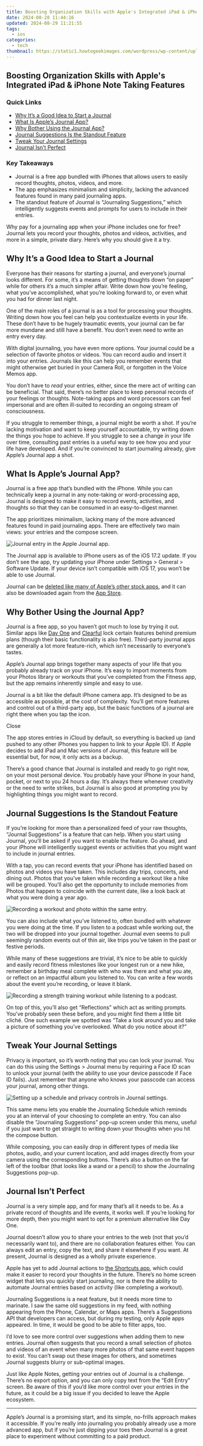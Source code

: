 ```yaml
---
title: Boosting Organization Skills with Apple's Integrated iPad & iPhone Note Taking Features
date: 2024-08-28 11:44:16
updated: 2024-08-29 11:21:55
tags:
  - ios
categories:
  - tech
thumbnail: https://static1.howtogeekimages.com/wordpress/wp-content/uploads/2024/01/apple_journal_featured.jpg
---
```


## Boosting Organization Skills with Apple's Integrated iPad & iPhone Note Taking Features

### Quick Links

* [Why It’s a Good Idea to Start a Journal](https://techtrends.techidaily.com/guide-adding-several-locations-at-once-using-google-maps/)
* [What Is Apple’s Journal App?](https://android-pokemon-go.techidaily.com/the-ultimate-guide-to-get-the-rare-candy-on-pokemon-go-fire-red-on-motorola-g24-power-drfone-by-drfone-virtual-android/)
* [Why Bother Using the Journal App?](https://screen-capture.techidaily.com/new-strategies-for-efficient-business-teleconferencing/)
* [Journal Suggestions Is the Standout Feature](https://iphone-unlock.techidaily.com/in-2024-complete-guide-for-apple-iphone-12-pro-lock-screen-drfone-by-drfone-ios/)
* [Tweak Your Journal Settings](https://techno-recovery.techidaily.com/discover-11-great-freeware-applications-for-keeping-your-software-updated/)
* [Journal Isn’t Perfect](https://youtube-web.techidaily.com/n-2024-mastery-in-managing-online-discussions-on-youtube/)

### Key Takeaways

* Journal is a free app bundled with iPhones that allows users to easily record thoughts, photos, videos, and more.
* The app emphasizes minimalism and simplicity, lacking the advanced features found in many paid journaling apps.
* The standout feature of Journal is “Journaling Suggestions,” which intelligently suggests events and prompts for users to include in their entries.

 Why pay for a journaling app when your iPhone includes one for free? Journal lets you record your thoughts, photos and videos, activities, and more in a simple, private diary. Here’s why you should give it a try.

##  Why It’s a Good Idea to Start a Journal

 Everyone has their reasons for starting a journal, and everyone’s journal looks different. For some, it’s a means of getting thoughts down “on paper” while for others it’s a much simpler affair. Write down how you’re feeling, what you’ve accomplished, what you’re looking forward to, or even what you had for dinner last night.

 One of the main roles of a journal is as a tool for processing your thoughts. Writing down how you feel can help you contextualize events in your life. These don’t have to be hugely traumatic events, your journal can be far more mundane and still have a benefit. You don’t even need to write an entry every day.

 With digital journaling, you have even more options. Your journal could be a selection of favorite photos or videos. You can record audio and insert it into your entries. Journals like this can help you remember events that might otherwise get buried in your Camera Roll, or forgotten in the Voice Memos app.

 You don’t have to _read_ your entries, either, since the mere act of writing can be beneficial. That said, there’s no better place to keep personal records of your feelings or thoughts. Note-taking apps and word processors can feel impersonal and are often ill-suited to recording an ongoing stream of consciousness.

 If you struggle to remember things, a journal might be worth a shot. If you’re lacking motivation and want to keep yourself accountable, try writing down the things you hope to achieve. If you struggle to see a change in your life over time, consulting past entries is a useful way to see how you and your life have developed. And if you’re convinced to start journaling already, give Apple’s Journal app a shot.

##  What Is Apple’s Journal App?

 Journal is a free app that’s bundled with the iPhone. While you can technically keep a journal in any note-taking or word-processing app, Journal is designed to make it easy to record events, activities, and thoughts so that they can be consumed in an easy-to-digest manner.

 The app prioritizes minimalism, lacking many of the more advanced features found in paid journaling apps. There are effectively two main views: your entries and the compose screen.

![Journal entry in the Apple Journal app.](https://static1.howtogeekimages.com/wordpress/wp-content/uploads/2024/01/journal_entry.jpg) 

 The Journal app is available to iPhone users as of the iOS 17.2 update. If you don’t see the app, try updating your iPhone under Settings > General > Software Update. If your device isn’t compatible with iOS 17, you won’t be able to use Journal.

 Journal can be [deleted like many of Apple’s other stock apps](https://screen-activity-recording.techidaily.com/new-2024-approved-capturing-screens-a-laptops-webcam-journey/), and it can also be downloaded again from the [App Store](https://apps.apple.com/us/app/journal/id6447391597).

##  Why Bother Using the Journal App?

 Journal is a free app, so you haven’t got much to lose by trying it out. Similar apps like [Day One](https://apps.apple.com/us/app/day-one-journal-private-diary/id1044867788) and [Clearful](https://apps.apple.com/us/app/clearful-journal-diary/id1513257639) lock certain features behind premium plans (though their basic functionality is also free). Third-party journal apps are generally a lot more feature-rich, which isn’t necessarily to everyone’s tastes.

 Apple’s Journal app brings together many aspects of your life that you probably already track on your iPhone. It’s easy to import moments from your Photos library or workouts that you’ve completed from the Fitness app, but the app remains inherently simple and easy to use.

 Journal is a bit like the default iPhone camera app. It’s designed to be as accessible as possible, at the cost of complexity. You’ll get more features and control out of a third-party app, but the basic functions of a journal are right there when you tap the icon.

Close 

 The app stores entries in iCloud by default, so everything is backed up (and pushed to any other iPhones you happen to link to your Apple ID). If Apple decides to add iPad and Mac versions of Journal, this feature will be essential but, for now, it only acts as a backup.

 There’s a good chance that Journal is installed and ready to go right now, on your most personal device. You probably have your iPhone in your hand, pocket, or next to you 24 hours a day. It’s always there whenever creativity or the need to write strikes, but Journal is also good at prompting you by highlighting things you might want to record.

##  Journal Suggestions Is the Standout Feature

 If you’re looking for more than a personalized feed of your raw thoughts, “Journal Suggestions” is a feature that can help. When you start using Journal, you’ll be asked if you want to enable the feature. Go ahead, and your iPhone will intelligently suggest events or activities that you might want to include in journal entries.

 With a tap, you can record events that your iPhone has identified based on photos and videos you have taken. This includes day trips, concerts, and dining out. Photos that you’ve taken while recording a workout like a hike will be grouped. You’ll also get the opportunity to include memories from Photos that happen to coincide with the current date, like a look back at what you were doing a year ago.

![Recording a workout and photo within the same entry.](https://static1.howtogeekimages.com/wordpress/wp-content/uploads/2024/01/journal_suggestions_insert_workout.jpg) 

 You can also include what you’ve listened to, often bundled with whatever you were doing at the time. If you listen to a podcast while working out, the two will be dropped into your journal together. Journal even seems to pull seemingly random events out of thin air, like trips you’ve taken in the past or festive periods.

 While many of these suggestions are trivial, it’s nice to be able to quickly and easily record fitness milestones like your longest run or a new hike, remember a birthday meal complete with who was there and what you ate, or reflect on an impactful album you listened to. You can write a few words about the event you’re recording, or leave it blank.

![Recording a strength training workout while listening to a podcast.](https://static1.howtogeekimages.com/wordpress/wp-content/uploads/2024/01/lifting_podcasts.jpg) 

 On top of this, you’ll also get “Reflections” which act as writing prompts. You’ve probably seen these before, and you might find them a little bit cliché. One such example we spotted was “Take a look around you and take a picture of something you’ve overlooked. What do you notice about it?”

##  Tweak Your Journal Settings

 Privacy is important, so it’s worth noting that you can lock your journal. You can do this using the Settings > Journal menu by requiring a Face ID scan to unlock your journal (with the ability to use your device passcode if Face ID fails). Just remember that anyone who knows your passcode can access your journal, among other things.

![Setting up a schedule and privacy controls in Journal settings.](https://static1.howtogeekimages.com/wordpress/wp-content/uploads/2024/01/journal_settings.jpg) 

 This same menu lets you enable the Journaling Schedule which reminds you at an interval of your choosing to complete an entry. You can also disable the “Journaling Suggestions” pop-up screen under this menu, useful if you just want to get straight to writing down your thoughts when you hit the compose button.

 While composing, you can easily drop in different types of media like photos, audio, and your current location, and add images directly from your camera using the corresponding buttons. There’s also a button on the far left of the toolbar (that looks like a wand or a pencil) to show the Journaling Suggestions pop-up.

##  Journal Isn’t Perfect

 Journal is a very simple app, and for many that’s all it needs to be. As a private record of thoughts and life events, it works well. If you’re looking for more depth, then you might want to opt for a premium alternative like Day One.

 Journal doesn’t allow you to share your entries to the web (not that you’d necessarily want to), and there are no collaboration features either. You can always edit an entry, copy the text, and share it elsewhere if you want. At present, Journal is designed as a wholly private experience.

 Apple has yet to add Journal actions to [the Shortcuts app](https://win-solutions.techidaily.com/expert-tips-for-when-you-cant-get-far-cry-6-running-on-your-desktop/), which could make it easier to record your thoughts in the future. There’s no home screen widget that lets you quickly start journaling, nor is there the ability to automate Journal entries based on activity (like completing a workout).

 Journaling Suggestions is a neat feature, but it needs more time to marinate. I saw the same old suggestions in my feed, with nothing appearing from the Phone, Calendar, or Maps apps. There’s a Suggestions API that developers can access, but during my testing, only Apple apps appeared. In time, it would be good to be able to filter apps, too.

 I’d love to see more control over suggestions when adding them to new entries. Journal often suggests that you record a small selection of photos and videos of an event when many more photos of that same event happen to exist. You can’t swap out these images for others, and sometimes Journal suggests blurry or sub-optimal images.

 Just like Apple Notes, getting your entries out of Journal is a challenge. There’s no export option, and you can only copy text from the “Edit Entry” screen. Be aware of this if you’d like more control over your entries in the future, as it could be a big issue if you decided to leave the Apple ecosystem.

---

 Apple’s Journal is a promising start, and its simple, no-frills approach makes it accessible. If you’re really into journaling you probably already use a more advanced app, but if you’re just dipping your toes then Journal is a great place to experiment without committing to a paid product.

<ins class="adsbygoogle"
     style="display:block"
     data-ad-format="autorelaxed"
     data-ad-client="ca-pub-7571918770474297"
     data-ad-slot="1223367746"></ins>



<ins class="adsbygoogle"
     style="display:block"
     data-ad-client="ca-pub-7571918770474297"
     data-ad-slot="8358498916"
     data-ad-format="auto"
     data-full-width-responsive="true"></ins>
